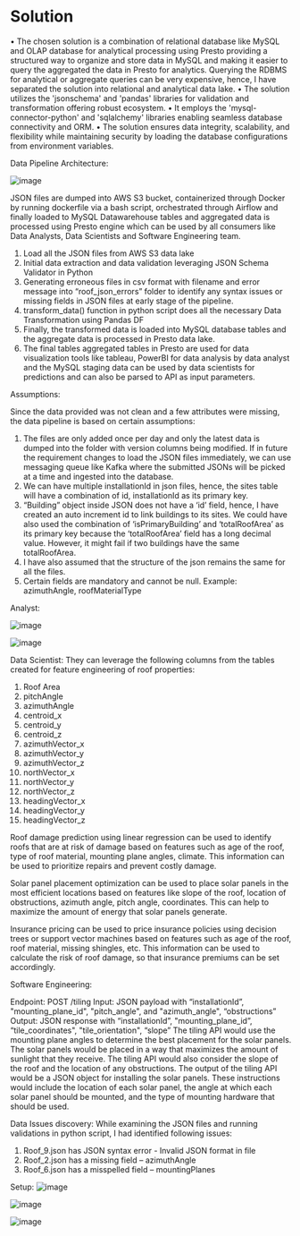 # Solution

• The chosen solution is a combination of relational database like MySQL and OLAP database for analytical processing using Presto providing a structured way to organize and store data in MySQL and making it easier to query the aggregated the data in Presto for analytics. Querying the RDBMS for analytical or aggregate queries can be very expensive, hence, I have separated the solution into relational and analytical data lake.
• The solution utilizes the 'jsonschema' and 'pandas' libraries for validation and transformation offering robust ecosystem.
• It employs the 'mysql-connector-python' and 'sqlalchemy' libraries enabling seamless database connectivity and ORM.
• The solution ensures data integrity, scalability, and flexibility while maintaining security by loading the database configurations from environment variables.

Data Pipeline Architecture:

![image](https://github.com/patelkrupali010/Data-Engineering-Project/assets/91221231/af40e84f-6203-4688-91ab-35d8d0c8bf92)


JSON files are dumped into AWS S3 bucket, containerized through Docker by running dockerfile via a bash script, orchestrated through Airflow and finally loaded to MySQL Datawarehouse tables and aggregated data is processed using Presto engine which can be used by all consumers like Data Analysts, Data Scientists and Software Engineering team.

1. Load all the JSON files from AWS S3 data lake
2. Initial data extraction and data validation leveraging JSON Schema Validator in Python
3. Generating erroneous files in csv format with filename and error message into “roof_json_errors” folder to identify any syntax issues or missing fields in JSON files at early stage of the pipeline.
4. transform_data() function in python script does all the necessary Data Transformation using Pandas DF
5. Finally, the transformed data is loaded into MySQL database tables and the aggregate data is processed in Presto data lake.
6. The final tables aggregated tables in Presto are used for data visualization tools like tableau, PowerBI for data analysis by data analyst and the MySQL staging data can be used by data scientists for predictions and can also be parsed to API as input parameters.

Assumptions:

Since the data provided was not clean and a few attributes were missing, the data pipeline is
based on certain assumptions:

1. The files are only added once per day and only the latest data is dumped into the folder
with version columns being modified. If in future the requirement changes to load the JSON files immediately, we can use messaging queue like Kafka where the submitted JSONs will be picked at a time and ingested into the database.
2. We can have multiple installationId in json files, hence, the sites table will have a
combination of id, installationId as its primary key.
3. “Building” object inside JSON does not have a ‘id’ field, hence, I have created an auto increment id to link buildings to its sites. We could have also used the combination of ‘isPrimaryBuilding’ and ‘totalRoofArea’ as its primary key because the ‘totalRoofArea’ field has a long decimal value. However, it might fail if two buildings have the same totalRoofArea.
4. I have also assumed that the structure of the json remains the same for all the files.
5. Certain fields are mandatory and cannot be null. Example: azimuthAngle, roofMaterialType

Analyst:

![image](https://github.com/patelkrupali010/Data-Engineering-Project/assets/91221231/67f00f73-aed0-4ed9-9add-aaaa1c7922d8)


![image](https://github.com/patelkrupali010/Data-Engineering-Project/assets/91221231/9e5275e8-f7a1-4f45-bad0-6a89414f609e)


Data Scientist: They can leverage the following columns from the tables created for feature engineering of roof properties:

1. Roof Area
2. pitchAngle
3. azimuthAngle
4. centroid_x
5. centroid_y
6. centroid_z
7. azimuthVector_x
8. azimuthVector_y
9. azimuthVector_z
10. northVector_x
11. northVector_y
12. northVector_z
13. headingVector_x
14. headingVector_y
15. headingVector_z

Roof damage prediction using linear regression can be used to identify roofs that are at risk of damage based on features such as age of the roof, type of roof material, mounting plane angles, climate. This information can be used to prioritize repairs and prevent costly damage.

Solar panel placement optimization can be used to place solar panels in the most efficient locations based on features like slope of the roof, location of obstructions, azimuth angle, pitch angle, coordinates. This can help to maximize the amount of energy that solar panels generate.

Insurance pricing can be used to price insurance policies using decision trees or support vector machines based on features such as age of the roof, roof material, missing shingles, etc. This information can be used to calculate the risk of roof damage, so that insurance premiums can be set accordingly.

Software Engineering:

Endpoint: POST /tiling
Input: JSON payload with “installationId”, "mounting_plane_id", "pitch_angle", and "azimuth_angle", “obstructions”
Output: JSON response with “installationId”, "mounting_plane_id”, “tile_coordinates", "tile_orientation", “slope”
The tiling API would use the mounting plane angles to determine the best placement for the solar panels. The solar panels would be placed in a way that maximizes the amount of sunlight that they receive. The tiling API would also consider the slope of the roof and the location of any obstructions.
The output of the tiling API would be a JSON object for installing the solar panels. These instructions would include the location of each solar panel, the angle at which each solar panel should be mounted, and the type of mounting hardware that should be used.

Data Issues discovery:
While examining the JSON files and running validations in python script, I had identified following issues:

1. Roof_9.json has JSON syntax error - Invalid JSON format in file
2. Roof_2.json has a missing field – azimuthAngle
3. Roof_6.json has a misspelled field – mountingPlanes

Setup:
![image](https://github.com/patelkrupali010/Data-Engineering-Project/assets/91221231/b676e1de-0ea5-490f-b57f-7546ce9fd37a)

![image](https://github.com/patelkrupali010/Data-Engineering-Project/assets/91221231/2be54680-4789-44c3-babf-d94decce78a2)

![image](https://github.com/patelkrupali010/Data-Engineering-Project/assets/91221231/19d4d777-5219-4971-9c5a-aa352d511438)

